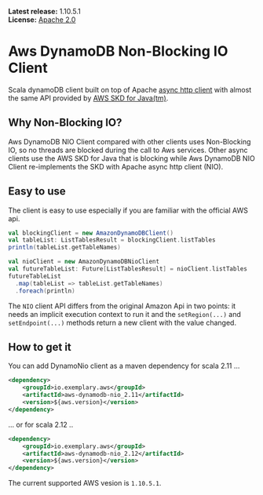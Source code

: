 **Latest release:** 1.10.5.1<br/>
**License:** [Apache 2.0](http://www.apache.org/licenses/LICENSE-2.0)

# Aws DynamoDB Non-Blocking IO Client

Scala dynamoDB client built on top of Apache [async http client](https://hc.apache.org/httpcomponents-asyncclient-dev/)
with almost the same API provided by [AWS SKD for Java(tm)](https://aws.amazon.com/it/sdk-for-java/).

## Why Non-Blocking IO?

Aws DynamoDB NIO Client compared with other clients uses Non-Blocking IO, so no threads are blocked during the call to Aws services.
Other async clients use the AWS SKD for Java that is blocking while Aws DynamoDB NIO Client re-implements the SKD with Apache async http client (NIO).

## Easy to use

The client is easy to use especially if you are familiar with the official AWS api.

```scala
val blockingClient = new AmazonDynamoDBClient()
val tableList: ListTablesResult = blockingClient.listTables
println(tableList.getTableNames)

val nioClient = new AmazonDynamoDBNioClient
val futureTableList: Future[ListTablesResult] = nioClient.listTables
futureTableList
  .map(tableList => tableList.getTableNames)
  .foreach(println)
```

The `NIO` client API differs from the original Amazon Api in two points: it needs an implicit execution context to run it and the `setRegion(...)` and `setEndpoint(...)`
methods return a new client with the value changed.

## How to get it

You can add DynamoNio client as a maven dependency for scala 2.11 ...

```xml
<dependency>
    <groupId>io.exemplary.aws</groupId>
    <artifactId>aws-dynamodb-nio_2.11</artifactId>
    <version>${aws.version}</version>
</dependency>
```
... or for scala 2.12 ..

```xml
<dependency>
    <groupId>io.exemplary.aws</groupId>
    <artifactId>aws-dynamodb-nio_2.12</artifactId>
    <version>${aws.version}</version>
</dependency>
```

The current supported AWS vesion is `1.10.5.1`.
